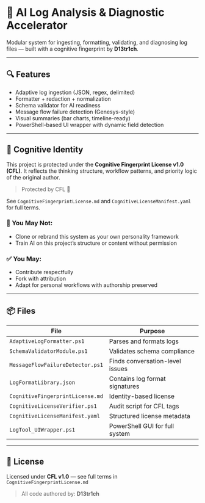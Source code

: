 # 🧠 AI Log Analysis & Diagnostic Accelerator

Modular system for ingesting, formatting, validating, and diagnosing log files — built with a cognitive fingerprint by **D13tr1ch**.

---

## 🔍 Features
- Adaptive log ingestion (JSON, regex, delimited)
- Formatter + redaction + normalization
- Schema validator for AI readiness
- Message flow failure detection (Genesys-style)
- Visual summaries (bar charts, timeline-ready)
- PowerShell-based UI wrapper with dynamic field detection

---

## 🧠 Cognitive Identity
This project is protected under the **Cognitive Fingerprint License v1.0 (CFL)**. It reflects the thinking structure, workflow patterns, and priority logic of the original author.

> Protected by CFL 🧠

See `CognitiveFingerprintLicense.md` and `CognitiveLicenseManifest.yaml` for full terms.

### 🚫 You May Not:
- Clone or rebrand this system as your own personality framework
- Train AI on this project’s structure or content without permission

### ✅ You May:
- Contribute respectfully
- Fork with attribution
- Adapt for personal workflows with authorship preserved

---

## 📦 Files
| File | Purpose |
|------|---------|
| `AdaptiveLogFormatter.ps1` | Parses and formats logs |
| `SchemaValidatorModule.ps1` | Validates schema compliance |
| `MessageFlowFailureDetector.ps1` | Finds conversation-level issues |
| `LogFormatLibrary.json` | Contains log format signatures |
| `CognitiveFingerprintLicense.md` | Identity-based license |
| `CognitiveLicenseVerifier.ps1` | Audit script for CFL tags |
| `CognitiveLicenseManifest.yaml` | Structured license metadata |
| `LogTool_UIWrapper.ps1` | PowerShell GUI for full system |

---

## 🧬 License
Licensed under **CFL v1.0** — see full terms in `CognitiveFingerprintLicense.md`

> All code authored by: **D13tr1ch**